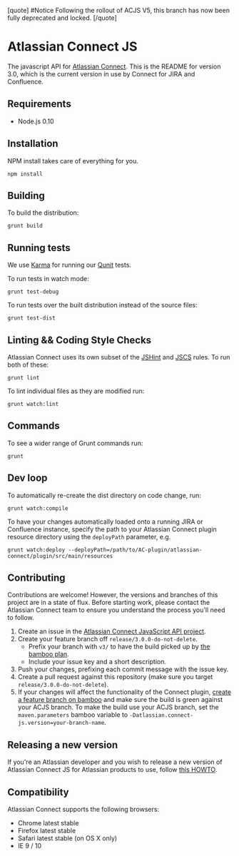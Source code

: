 [quote]
#Notice
Following the rollout of ACJS V5, this branch has now been fully deprecated and locked.
[/quote]

Atlassian Connect JS
===

The javascript API for [Atlassian Connect](http://connect.atlassian.com/). This is the README for version 3.0,
which is the current version in use by Connect for JIRA and Confluence.


Requirements
------------
- Node.js 0.10


Installation
------------
NPM install takes care of everything for you.

    npm install


Building
--------
To build the distribution:

    grunt build


Running tests
-------------
We use [Karma](http://karma-runner.github.io/0.10/index.html) for running our [Qunit](http://qunitjs.com/) tests.

To run tests in watch mode:

    grunt test-debug

To run tests over the built distribution instead of the source files:

    grunt test-dist


Linting && Coding Style Checks
------------------------------
Atlassian Connect uses its own subset of the [JSHint](http://jshint.com) and [JSCS](https://github.com/mdevils/node-jscs) rules. To run both of these:

    grunt lint

To lint individual files as they are modified run:

    grunt watch:lint


Commands
--------
To see a wider range of Grunt commands run:

    grunt


Dev loop
------------------
To automatically re-create the dist directory on code change, run:

    grunt watch:compile

To have your changes automatically loaded onto a running JIRA or Confluence instance, specify the path to your Atlassian
Connect plugin resource directory using the `deployPath` parameter, e.g.

    grunt watch:deploy --deployPath=/path/to/AC-plugin/atlassian-connect/plugin/src/main/resources


Contributing
------------------------
Contributions are welcome! However, the versions and branches of this project are in a state of flux. Before starting work,
please contact the Atlassian Connect team to ensure you understand the process you'll need to follow.

1. Create an issue in the [Atlassian Connect JavaScript API project](https://ecosystem.atlassian.net/browse/ACJS).
2. Create your feature branch off `release/3.0.0-do-not-delete`.
    * Prefix your branch with `v3/` to have the build picked up by [the bamboo plan](https://ecosystem-bamboo.internal.atlassian.com/browse/CONNECT-CJF3).
    * Include your issue key and a short description.
3. Push your changes, prefixing each commit message with the issue key.
4. Create a pull request against this repository (make sure you target `release/3.0.0-do-not-delete`).
5. If your changes will affect the functionality of the Connect plugin, 
[create a feature branch on bamboo](https://ecosystem-bamboo.internal.atlassian.com/chain/admin/config/configureBranches.action?buildKey=CONNECT-CF)
and make sure the build is green against your ACJS branch. To make the build use your ACJS branch, 
set the `maven.parameters` bamboo variable to `-Datlassian.connect-js.version=your-branch-name`.


Releasing a new version
------------------------
If you're an Atlassian developer and you wish to release a new version of Atlassian Connect JS for Atlassian products to use,
follow [this HOWTO](https://extranet.atlassian.com/display/ECO/HOW-TO%3A+Release+ACJS+for+products+to+use).


Compatibility
-------------
Atlassian Connect supports the following browsers:

- Chrome latest stable
- Firefox latest stable
- Safari latest stable (on OS X only)
- IE 9 / 10